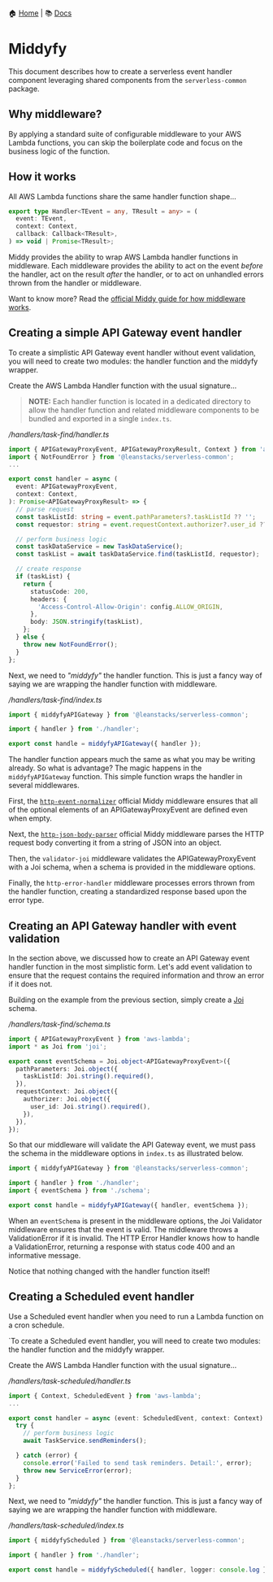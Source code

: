 :house: [Home](/README.md) | :books: [Docs](../DOCS.md)

# Middyfy

This document describes how to create a serverless event handler component leveraging
shared components from the `serverless-common` package.

## Why middleware?

By applying a standard suite of configurable middleware to your AWS Lambda functions, you can skip the boilerplate code and focus on the business logic of the function.

## How it works

All AWS Lambda functions share the same handler function shape...

```ts
export type Handler<TEvent = any, TResult = any> = (
  event: TEvent,
  context: Context,
  callback: Callback<TResult>,
) => void | Promise<TResult>;
```

Middy provides the ability to wrap AWS Lambda handler functions in middleware. Each middleware provides the ability to act on the event _before_ the handler, act on the result _after_ the handler, or to act on unhandled errors thrown from the handler or middleware.

Want to know more? Read the [official Middy guide for how middleware works](https://middy.js.org/docs/intro/how-it-works).

## Creating a simple API Gateway event handler

To create a simplistic API Gateway event handler without event validation, you will need to create two modules: the handler function and the middyfy wrapper.

Create the AWS Lambda Handler function with the usual signature...

> **NOTE:** Each handler function is located in a dedicated directory to allow the handler function and related middleware components to be bundled and exported in a single `index.ts`.

_/handlers/task-find/handler.ts_

```ts
import { APIGatewayProxyEvent, APIGatewayProxyResult, Context } from 'aws-lambda';
import { NotFoundError } from '@leanstacks/serverless-common';
...

export const handler = async (
  event: APIGatewayProxyEvent,
  context: Context,
): Promise<APIGatewayProxyResult> => {
  // parse request
  const taskListId: string = event.pathParameters?.taskListId ?? '';
  const requestor: string = event.requestContext.authorizer?.user_id ?? '';

  // perform business logic
  const taskDataService = new TaskDataService();
  const taskList = await taskDataService.find(taskListId, requestor);

  // create response
  if (taskList) {
    return {
      statusCode: 200,
      headers: {
        'Access-Control-Allow-Origin': config.ALLOW_ORIGIN,
      },
      body: JSON.stringify(taskList),
    };
  } else {
    throw new NotFoundError();
  }
};
```

Next, we need to _"middyfy"_ the handler function. This is just a fancy way of saying we are wrapping the handler function with middleware.

_/handlers/task-find/index.ts_

```ts
import { middyfyAPIGateway } from '@leanstacks/serverless-common';

import { handler } from './handler';

export const handle = middyfyAPIGateway({ handler });
```

The handler function appears much the same as what you may be writing already. So what is advantage? The magic happens in the `middyfyAPIGateway` function. This simple function wraps the handler in several middlewares.

First, the [`http-event-normalizer`](https://middy.js.org/docs/middlewares/http-event-normalizer) official Middy middleware ensures that all of the optional elements of an APIGatewayProxyEvent are defined even when empty.

Next, the [`http-json-body-parser`](https://middy.js.org/docs/middlewares/http-json-body-parser) official Middy middleware parses the HTTP request body converting it from a string of JSON into an object.

Then, the `validator-joi` middleware validates the APIGatewayProxyEvent with a Joi schema, when a schema is provided in the middleware options.

Finally, the `http-error-handler` middleware processes errors thrown from the handler function, creating a standardized response based upon the error type.

## Creating an API Gateway handler with event validation

In the section above, we discussed how to create an API Gateway event handler function in the most simplistic form. Let's add event validation to ensure that the request contains the required information and throw an error if it does not.

Building on the example from the previous section, simply create a [Joi](https://joi.dev/) schema.

_/handlers/task-find/schema.ts_

```ts
import { APIGatewayProxyEvent } from 'aws-lambda';
import * as Joi from 'joi';

export const eventSchema = Joi.object<APIGatewayProxyEvent>({
  pathParameters: Joi.object({
    taskListId: Joi.string().required(),
  }),
  requestContext: Joi.object({
    authorizer: Joi.object({
      user_id: Joi.string().required(),
    }),
  }),
});
```

So that our middleware will validate the API Gateway event, we must pass the schema in the middleware options in `index.ts` as illustrated below.

```ts
import { middyfyAPIGateway } from '@leanstacks/serverless-common';

import { handler } from './handler';
import { eventSchema } from './schema';

export const handle = middyfyAPIGateway({ handler, eventSchema });
```

When an `eventSchema` is present in the middleware options, the Joi Validator middleware ensures that the event is valid. The middleware throws a ValidationError if it is invalid. The HTTP Error Handler knows how to handle a ValidationError, returning a response with status code 400 and an informative message.

Notice that nothing changed with the handler function itself!

## Creating a Scheduled event handler

Use a Scheduled event handler when you need to run a Lambda function on a cron schedule.

`To create a Scheduled event handler, you will need to create two modules: the handler function and the middyfy wrapper.

Create the AWS Lambda Handler function with the usual signature...

_/handlers/task-scheduled/handler.ts_

```ts
import { Context, ScheduledEvent } from 'aws-lambda';
...

export const handler = async (event: ScheduledEvent, context: Context): Promise<void> => {
  try {
    // perform business logic
    await TaskService.sendReminders();

  } catch (error) {
    console.error('Failed to send task reminders. Detail:', error);
    throw new ServiceError(error);
  }
};
```

Next, we need to _"middyfy"_ the handler function. This is just a fancy way of saying we are wrapping the handler function with middleware.

_/handlers/task-scheduled/index.ts_

```ts
import { middyfyScheduled } from '@leanstacks/serverless-common';

import { handler } from './handler';

export const handle = middyfyScheduled({ handler, logger: console.log });
```
